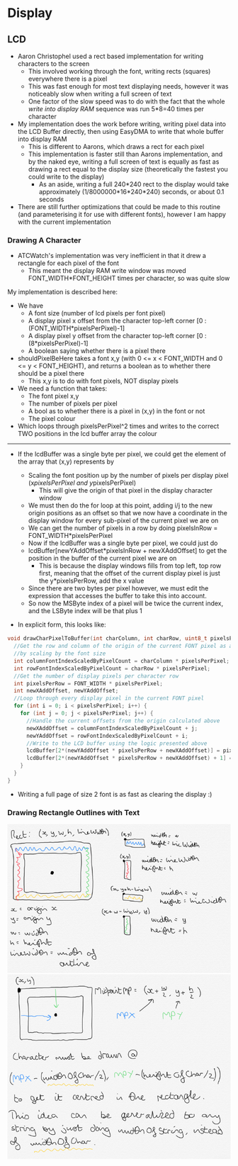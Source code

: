 # Display
## LCD
- Aaron Christophel used a rect based implementation for writing characters to the screen
  - This involved working through the font, writing rects (squares) everywhere there is a pixel
  - This was fast enough for most text displaying needs, however it was noticeably slow when writing a full screen of text
  - One factor of the slow speed was to do with the fact that the whole _write into display RAM_ sequence was run 5\*8=40 times per character
- My implementation does the work before writing, writing pixel data into the LCD Buffer directly, then using EasyDMA to write that whole buffer into display RAM
  - This is different to Aarons, which draws a rect for each pixel
  - This implementation is faster still than Aarons implementation, and by the naked eye, writing a full screen of text is equally as fast as drawing a rect equal to the display size (theoretically the fastest you could write to the display)
    - As an aside, writing a full 240\*240 rect to the display would take approximately (1/8000000\*16\*240\*240) seconds, or about 0.1 seconds
- There are still further optimizations that could be made to this routine (and parameterising it for use with different fonts), however I am happy with the current implementation

### Drawing A Character
- ATCWatch's implementation was very inefficient in that it drew a rectangle for each pixel of the font
  - This meant the display RAM write window was moved FONT_WIDTH*FONT_HEIGHT times per character, so was quite slow  

My implementation is described here:
- We have
  - A font size (number of lcd pixels per font pixel)
  - A display pixel x offset from the character top-left corner [0 : (FONT_WIDTH*pixelsPerPixel)-1]
  - A display pixel y offset from the character top-left corner [0 : (8*pixelsPerPixel)-1]
  - A boolean saying whether there is a pixel there
- shouldPixelBeHere takes a font x,y (with 0 <= x < FONT_WIDTH and 0 <= y < FONT_HEIGHT), and returns a boolean as to whether there should be a pixel there
  - This x,y is to do with font pixels, NOT display pixels
- We need a function that takes:
  - The font pixel x,y
  - The number of pixels per pixel
  - A bool as to whether there is a pixel in (x,y) in the font or not
  - The pixel colour
- Which loops through pixelsPerPixel^2 times and writes to the correct TWO positions in the lcd buffer array the colour
___

- If the lcdBuffer was a single byte per pixel, we could get the element of the array that (x,y) represents by
  - Scaling the font position up by the number of pixels per display pixel (x*pixelsPerPixel and y*pixelsPerPixel)
    - This will give the origin of that pixel in the display character window
  - We must then do the for loop at this point, adding i/j to the new origin positions as an offset so that we now have a coordinate in the display window for every sub-pixel of the current pixel we are on
  - We can get the number of pixels in a row by doing pixelsInRow = FONT_WIDTH*pixelsPerPixel
  - Now if the lcdBuffer was a single byte per pixel, we could just do
  - lcdBuffer[newYAddOffset*pixelsInRow + newXAddOffset] to get the position in the buffer of the current pixel we are on
    - This is because the display windows fills from top left, top row first, meaning that the offset of the current display pixel is just the y*pixelsPerRow, add the x value
  - Since there are two bytes per pixel however, we must edit the expression that accesses the buffer to take this into account.
  - So now the MSByte index of a pixel will be twice the current index, and the LSByte index will be that plus 1
  
- In explicit form, this looks like:

```cpp
void drawCharPixelToBuffer(int charColumn, int charRow, uint8_t pixelsPerPixel, bool pixelInCharHere, uint16_t colour) {
  //Get the row and column of the origin of the current FONT pixel as a DISPLAY position
  //by scaling by the font size
  int columnFontIndexScaledByPixelCount = charColumn * pixelsPerPixel;
  int rowFontIndexScaledByPixelCount = charRow * pixelsPerPixel;
  //Get the number of display pixels per character row
  int pixelsPerRow = FONT_WIDTH * pixelsPerPixel;
  int newXAddOffset, newYAddOffset;
  //Loop through every display pixel in the current FONT pixel
  for (int i = 0; i < pixelsPerPixel; i++) {
    for (int j = 0; j < pixelsPerPixel; j++) {
      //Handle the current offsets from the origin calculated above
      newXAddOffset = columnFontIndexScaledByPixelCount + j;
      newYAddOffset = rowFontIndexScaledByPixelCount + i;
      //Write to the LCD buffer using the logic presented above
      lcdBuffer[2*(newYAddOffset * pixelsPerRow + newXAddOffset)] = pixelInCharHere ? (colour >> 8) & 0xFF : 0x00;
      lcdBuffer[2*(newYAddOffset * pixelsPerRow + newXAddOffset) + 1] = pixelInCharHere ? colour & 0xFF : 0x00;
    }
  }
}
```
- Writing a full page of size 2 font is as fast as clearing the display :)

### Drawing Rectangle Outlines with Text

<img src="../Images/rectOutline.png" alt=" " width=" 600" />
<img src="../Images/charactersRect.png" alt=" " width=" 600" />
